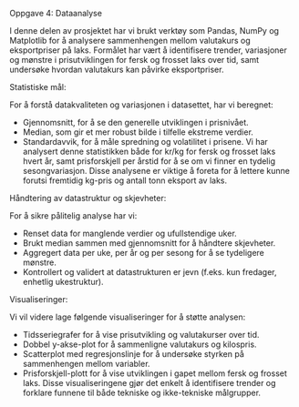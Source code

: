 Oppgave 4: Dataanalyse	

I denne delen av prosjektet har vi brukt verktøy som Pandas, NumPy og Matplotlib for å analysere sammenhengen mellom valutakurs og eksportpriser på laks. Formålet har vært å identifisere trender, variasjoner og mønstre i prisutviklingen for fersk og frosset laks over tid, samt undersøke hvordan valutakurs kan påvirke eksportpriser.

Statistiske mål:

For å forstå datakvaliteten og variasjonen i datasettet, har vi beregnet:
- Gjennomsnitt, for å se den generelle utviklingen i prisnivået.
- Median, som gir et mer robust bilde i tilfelle ekstreme verdier.
- Standardavvik, for å måle spredning og volatilitet i prisene.
Vi har analysert denne statistikken både for kr/kg for fersk og frosset laks hvert år, samt prisforskjell per årstid for å se om vi finner en tydelig sesongvariasjon. Disse analysene er viktige å foreta for å lettere kunne forutsi fremtidig kg-pris og antall tonn eksport av laks. 

Håndtering av datastruktur og skjevheter:

For å sikre pålitelig analyse har vi:
- Renset data for manglende verdier og ufullstendige uker.
- Brukt median sammen med gjennomsnitt for å håndtere skjevheter.
- Aggregert data per uke, per år og per sesong for å se tydeligere mønstre.
- Kontrollert og validert at datastrukturen er jevn (f.eks. kun fredager, enhetlig ukestruktur).

Visualiseringer:

Vi vil videre lage følgende visualiseringer for å støtte analysen:
- Tidsseriegrafer for å vise prisutvikling og valutakurser over tid.
- Dobbel y-akse-plot for å sammenligne valutakurs og kilospris.
- Scatterplot med regresjonslinje for å undersøke styrken på sammenhengen mellom variabler.
- Prisforskjell-plott for å vise utviklingen i gapet mellom fersk og frosset laks.
Disse visualiseringene gjør det enkelt å identifisere trender og forklare funnene til både tekniske og ikke-tekniske målgrupper.
